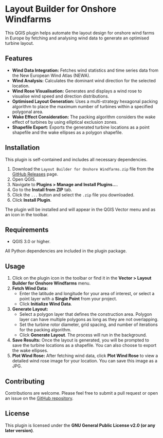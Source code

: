 # Layout Builder for Onshore Windfarms

This QGIS plugin helps automate the layout design for onshore wind farms in Europe by fetching and analysing wind data to generate an optimised turbine layout.

## Features

*   **Wind Data Integration:** Fetches wind statistics and time series data from the New European Wind Atlas (NEWA).
*   **Wind Analysis:** Calculates the dominant wind direction for the selected location.
*   **Wind Rose Visualisation:** Generates and displays a  wind rose to visualise wind speed and direction distributions.
*   **Optimised Layout Generation:** Uses a multi-strategy hexagonal packing algorithm to place the maximum number of turbines within a specified polygonal area.
*   **Wake Effect Consideration:** The packing algorithm considers the wake effect of turbines by using elliptical exclusion zones.
*   **Shapefile Export:** Exports the generated turbine locations as a point shapefile and the wake ellipses as a polygon shapefile.

## Installation

This plugin is self-contained and includes all necessary dependencies.

1.  Download the `Layout Builder for Onshore Windfarms.zip` file from the [GitHub Releases](https://github.com/PranavJ-23/qgis-windfarm-layout-builder/releases) page.
2.  Open QGIS.
3.  Navigate to **Plugins > Manage and Install Plugins...**.
4.  Go to the **Install from ZIP** tab.
5.  Click the `...` button and select the `.zip` file you downloaded.
6.  Click **Install Plugin**.

The plugin will be installed and will appear in the QGIS Vector menu and as an icon in the toolbar.

## Requirements

*   QGIS 3.0 or higher.

All Python dependencies are included in the plugin package.

## Usage

1.  Click on the plugin icon in the toolbar or find it in the **Vector > Layout Builder for Onshore Windfarms** menu.
2.  **Fetch Wind Data:**
    *   Enter the latitude and longitude for your area of interest, or select a point layer with a **Single Point** from your project.
    *   Click **Initialize Wind Data**.
3.  **Generate Layout:**
    *   Select a polygon layer that defines the construction area. Polygon layer can have
        multiple polygons as long as they are not overlapping.
    *   Set the turbine rotor diameter, grid spacing, and number of iterations for the packing algorithm.
    *   Click **Generate Layout**. The process will run in the background.
4.  **Save Results:** Once the layout is generated, you will be prompted to save the turbine locations as a shapefile. You can also choose to export the wake ellipses.
5.  **Plot Wind Rose:** After fetching wind data, click **Plot Wind Rose** to view a detailed wind rose image for your location. You can save this image as a JPG.

## Contributing

Contributions are welcome. Please feel free to submit a pull request or open an issue on the [GitHub repository](https://github.com/PranavJ-23/qgis-windfarm-layout-builder).

## License

This plugin is licensed under the **GNU General Public License v2.0 (or any later version)**.